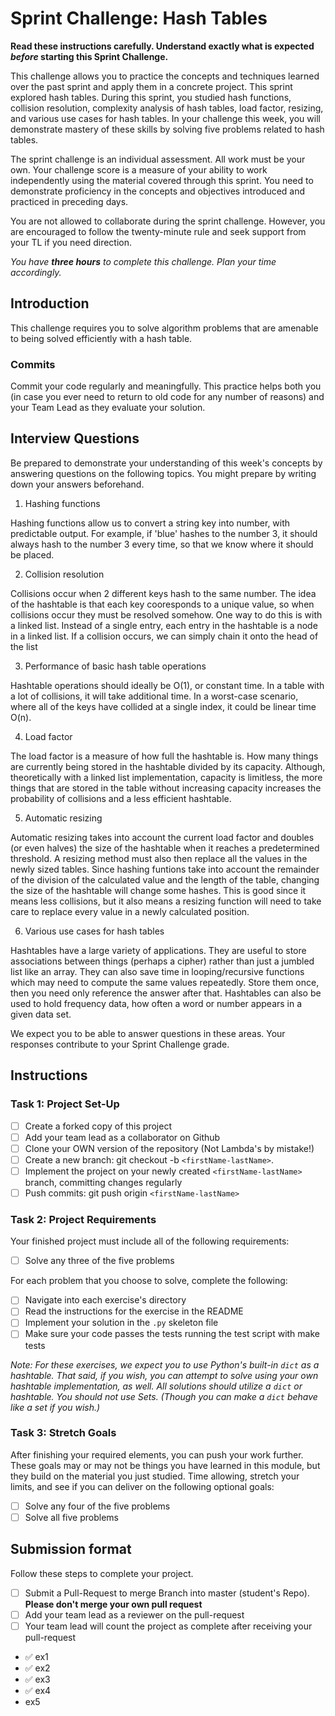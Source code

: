 # Sprint Challenge: Hash Tables

**Read these instructions carefully. Understand exactly what is expected _before_ starting this Sprint Challenge.**

This challenge allows you to practice the concepts and techniques learned over the past sprint and apply them in a concrete project. This sprint explored hash tables. During this sprint, you studied hash functions, collision resolution, complexity analysis of hash tables, load factor, resizing, and various use cases for hash tables. In your challenge this week, you will demonstrate mastery of these skills by solving five problems related to hash tables.

The sprint challenge is an individual assessment. All work must be your own. Your challenge score is a measure of your ability to work independently using the material covered through this sprint. You need to demonstrate proficiency in the concepts and objectives introduced and practiced in preceding days.

You are not allowed to collaborate during the sprint challenge. However, you are encouraged to follow the twenty-minute rule and seek support from your TL if you need direction.

_You have **three hours** to complete this challenge. Plan your time accordingly._

## Introduction

This challenge requires you to solve algorithm problems that are amenable to being solved efficiently with a hash table.

### Commits

Commit your code regularly and meaningfully. This practice helps both you (in case you ever need to return to old code for any number of reasons) and your Team Lead as they evaluate your solution.

## Interview Questions

Be prepared to demonstrate your understanding of this week's concepts by answering questions on the following topics. You might prepare by writing down your answers beforehand.

1. Hashing functions


Hashing functions allow us to convert a string key into number, with predictable output. For example, if 'blue' hashes to the number 3, it should always hash to the number 3 every time, so that we know where it should be placed.


2. Collision resolution


Collisions occur when 2 different keys hash to the same number. The idea of the hashtable is that each key cooresponds to a unique value, so when collisions occur they must be resolved somehow. One way to do this is with a linked list. Instead of a single entry, each entry in the hashtable is a node in a linked list. If a collision occurs, we can simply chain it onto the head of the list


3. Performance of basic hash table operations


Hashtable operations should ideally be O(1), or constant time. In a table with a lot of collisions, it will take additional time. In a worst-case scenario, where all of the keys have collided at a single index, it could be linear time O(n).

4. Load factor


The load factor is a measure of how full the hashtable is. How many things are currently being stored in the hashtable divided by its capacity. Although, theoretically with a linked list implementation, capacity is limitless, the more things that are stored in the table without increasing capacity increases the probability of collisions and a less efficient hashtable.


5. Automatic resizing


Automatic resizing takes into account the current load factor and doubles (or even halves) the size of the hashtable when it reaches a predetermined threshold. A resizing method must also then replace all the values in the newly sized tables. Since hashing funtions take into account the remainder of the division of the calculated value and the length of the table, changing the size of the hashtable will change some hashes. This is good since it means less collisions, but it also means a resizing function will need to take care to replace every value in a newly calculated position.


6. Various use cases for hash tables


Hashtables have a large variety of applications. They are useful to store associations between things (perhaps a cipher) rather than just a jumbled list like an array. They can also save time in looping/recursive functions which may need to compute the same values repeatedly. Store them once, then you need only reference the answer after that. Hashtables can also be used to hold frequency data, how often a word or number appears in a given data set.


We expect you to be able to answer questions in these areas. Your responses contribute to your Sprint Challenge grade.

## Instructions

### Task 1: Project Set-Up

- [ ] Create a forked copy of this project
- [ ] Add your team lead as a collaborator on Github
- [ ] Clone your OWN version of the repository (Not Lambda's by mistake!)
- [ ] Create a new branch: git checkout -b `<firstName-lastName>`.
- [ ] Implement the project on your newly created `<firstName-lastName>` branch, committing changes regularly
- [ ] Push commits: git push origin `<firstName-lastName>`

### Task 2: Project Requirements

Your finished project must include all of the following requirements:

- [ ] Solve any three of the five problems

For each problem that you choose to solve, complete the following:

- [ ] Navigate into each exercise's directory
- [ ] Read the instructions for the exercise in the README
- [ ] Implement your solution in the `.py` skeleton file
- [ ] Make sure your code passes the tests running the test script with make tests

*Note: For these exercises, we expect you to use Python's built-in `dict` as a hashtable. That said, if you wish, you can attempt to solve using your own hashtable implementation, as well. All solutions should utilize a `dict` or hashtable. You should not use Sets. (Though you can make a `dict` behave like a set if you wish.)*

### Task 3: Stretch Goals

After finishing your required elements, you can push your work further. These goals may or may not be things you have learned in this module, but they build on the material you just studied. Time allowing, stretch your limits, and see if you can deliver on the following optional goals:

- [ ] Solve any four of the five problems
- [ ] Solve all five problems

## Submission format

Follow these steps to complete your project.

- [ ] Submit a Pull-Request to merge <firstName-lastName> Branch into master (student's  Repo). **Please don't merge your own pull request**
- [ ] Add your team lead as a reviewer on the pull-request
- [ ] Your team lead will count the project as complete after receiving your pull-request

- ✅ ex1
- ✅ ex2
- ✅ ex3
- ✅ ex4
- ex5
